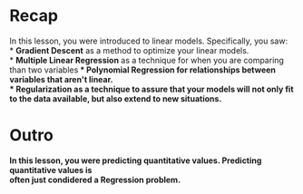 <h1><b> Recap </b></h1>
<p>
In this lesson, you were introduced to linear models. Specifically, you saw: <br>
    * <b>Gradient Descent</b> as a method to optimize your linear models.<br>
    * <b>Multiple Linear Regression</b> as a technique for when you are comparing<br>
    than two variables<b>
    * <b>Polynomial Regression</b> for relationships between variables that aren't linear.<br>
    * <b>Regularization</b> as a technique to assure that your models will not only fit<br>
    to the data available, but also extend to new situations.<br>
<p>
<h1><b> Outro </b></h1>
<p>
In this lesson, you were predicting quantitative values. Predicting quantitative values is<br>
often just condidered a <strong>Regression</strong> problem.
</p>
